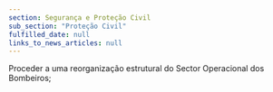 ```yaml
---
section: Segurança e Proteção Civil
sub_section: "Proteção Civil"
fulfilled_date: null
links_to_news_articles: null
---
```


Proceder a uma reorganização estrutural do Sector Operacional dos Bombeiros;